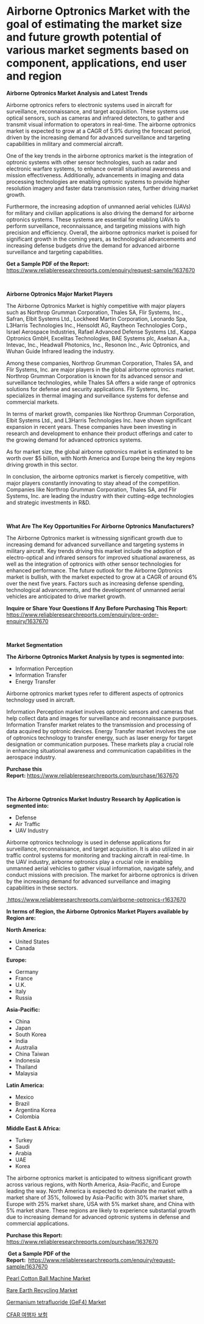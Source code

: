 <p><h1>Airborne Optronics Market with the goal of estimating the market size and future growth potential of various market segments based on component, applications, end user and region</h1></p><p><strong>Airborne Optronics Market Analysis and Latest Trends</strong></p>
<p><p>Airborne optronics refers to electronic systems used in aircraft for surveillance, reconnaissance, and target acquisition. These systems use optical sensors, such as cameras and infrared detectors, to gather and transmit visual information to operators in real-time. The airborne optronics market is expected to grow at a CAGR of 5.9% during the forecast period, driven by the increasing demand for advanced surveillance and targeting capabilities in military and commercial aircraft.</p><p>One of the key trends in the airborne optronics market is the integration of optronic systems with other sensor technologies, such as radar and electronic warfare systems, to enhance overall situational awareness and mission effectiveness. Additionally, advancements in imaging and data processing technologies are enabling optronic systems to provide higher resolution imagery and faster data transmission rates, further driving market growth.</p><p>Furthermore, the increasing adoption of unmanned aerial vehicles (UAVs) for military and civilian applications is also driving the demand for airborne optronics systems. These systems are essential for enabling UAVs to perform surveillance, reconnaissance, and targeting missions with high precision and efficiency. Overall, the airborne optronics market is poised for significant growth in the coming years, as technological advancements and increasing defense budgets drive the demand for advanced airborne surveillance and targeting capabilities.</p></p>
<p><strong>Get a Sample PDF of the Report:&nbsp;</strong> <a href="https://www.reliableresearchreports.com/enquiry/request-sample/1637670">https://www.reliableresearchreports.com/enquiry/request-sample/1637670</a></p>
<p>&nbsp;</p>
<p><strong>Airborne Optronics Major Market Players</strong></p>
<p><p>The Airborne Optronics Market is highly competitive with major players such as Northrop Grumman Corporation, Thales SA, Flir Systems, Inc., Safran, Elbit Systems Ltd., Lockheed Martin Corporation, Leonardo Spa, L3Harris Technologies Inc., Hensoldt AG, Raytheon Technologies Corp., Israel Aerospace Industries, Rafael Advanced Defense Systems Ltd., Kappa Optronics GmbH, Excelitas Technologies, BAE Systems plc, Aselsan A.a., Intevac, Inc., Headwall Photonics, Inc., Resonon Inc., Avic Optronics, and Wuhan Guide Infrared leading the industry.</p><p>Among these companies, Northrop Grumman Corporation, Thales SA, and Flir Systems, Inc. are major players in the global airborne optronics market. Northrop Grumman Corporation is known for its advanced sensor and surveillance technologies, while Thales SA offers a wide range of optronics solutions for defense and security applications. Flir Systems, Inc. specializes in thermal imaging and surveillance systems for defense and commercial markets.</p><p>In terms of market growth, companies like Northrop Grumman Corporation, Elbit Systems Ltd., and L3Harris Technologies Inc. have shown significant expansion in recent years. These companies have been investing in research and development to enhance their product offerings and cater to the growing demand for advanced optronics systems.</p><p>As for market size, the global airborne optronics market is estimated to be worth over $5 billion, with North America and Europe being the key regions driving growth in this sector.</p><p>In conclusion, the airborne optronics market is fiercely competitive, with major players constantly innovating to stay ahead of the competition. Companies like Northrop Grumman Corporation, Thales SA, and Flir Systems, Inc. are leading the industry with their cutting-edge technologies and strategic investments in R&D.</p></p>
<p>&nbsp;</p>
<p><strong>What Are The Key Opportunities For Airborne Optronics Manufacturers?</strong></p>
<p><p>The Airborne Optronics market is witnessing significant growth due to increasing demand for advanced surveillance and targeting systems in military aircraft. Key trends driving this market include the adoption of electro-optical and infrared sensors for improved situational awareness, as well as the integration of optronics with other sensor technologies for enhanced performance. The future outlook for the Airborne Optronics market is bullish, with the market expected to grow at a CAGR of around 6% over the next five years. Factors such as increasing defense spending, technological advancements, and the development of unmanned aerial vehicles are anticipated to drive market growth.</p></p>
<p><strong>Inquire or Share Your Questions If Any Before Purchasing This Report:</strong> <a href="https://www.reliableresearchreports.com/enquiry/pre-order-enquiry/1637670">https://www.reliableresearchreports.com/enquiry/pre-order-enquiry/1637670</a></p>
<p>&nbsp;</p>
<p><strong>Market Segmentation</strong></p>
<p><strong>The Airborne Optronics Market Analysis by types is segmented into:</strong></p>
<p><ul><li>Information Perception</li><li>Information Transfer</li><li>Energy Transfer</li></ul></p>
<p><p>Airborne optronics market types refer to different aspects of optronics technology used in aircraft. </p><p>Information Perception market involves optronic sensors and cameras that help collect data and images for surveillance and reconnaissance purposes. Information Transfer market relates to the transmission and processing of data acquired by optronic devices. Energy Transfer market involves the use of optronics technology to transfer energy, such as laser energy for target designation or communication purposes. These markets play a crucial role in enhancing situational awareness and communication capabilities in the aerospace industry.</p></p>
<p><strong>Purchase this Report:&nbsp;</strong><a href="https://www.reliableresearchreports.com/purchase/1637670">https://www.reliableresearchreports.com/purchase/1637670</a></p>
<p>&nbsp;</p>
<p><strong>The Airborne Optronics Market Industry Research by Application is segmented into:</strong></p>
<p><ul><li>Defense</li><li>Air Traffic</li><li>UAV Industry</li></ul></p>
<p><p>Airborne optronics technology is used in defense applications for surveillance, reconnaissance, and target acquisition. It is also utilized in air traffic control systems for monitoring and tracking aircraft in real-time. In the UAV industry, airborne optronics play a crucial role in enabling unmanned aerial vehicles to gather visual information, navigate safely, and conduct missions with precision. The market for airborne optronics is driven by the increasing demand for advanced surveillance and imaging capabilities in these sectors.</p></p>
<p><a href="https://www.reliableresearchreports.com/airborne-optronics-r1637670">&nbsp;https://www.reliableresearchreports.com/airborne-optronics-r1637670</a></p>
<p><strong>In terms of Region, the Airborne Optronics Market Players available by Region are:</strong></p>
<p>
    <p> <strong> North America: </strong>
        <ul>
            <li>United States</li>
            <li>Canada</li>
        </ul>
        </p> 
    <p> <strong> Europe: </strong>
        <ul>
            <li>Germany</li>
            <li>France</li>
            <li>U.K.</li>
            <li>Italy</li>
            <li>Russia</li>
        </ul>
        </p> 
    <p> <strong> Asia-Pacific: </strong>
        <ul>
            <li>China</li>
            <li>Japan</li>
            <li>South Korea</li>
            <li>India</li>
            <li>Australia</li>
            <li>China Taiwan</li>
            <li>Indonesia</li>
            <li>Thailand</li>
            <li>Malaysia</li>
        </ul>
        </p> 
    <p> <strong> Latin America: </strong>
        <ul>
            <li>Mexico</li>
            <li>Brazil</li>
            <li>Argentina Korea</li>
            <li>Colombia</li>
        </ul>
        </p> 
    <p> <strong> Middle East & Africa: </strong>
        <ul>
            <li>Turkey</li>
            <li>Saudi</li>
            <li>Arabia</li>
            <li>UAE</li>
            <li>Korea</li>
        </ul>
    </p>
    </p>
<p><p>The airborne optronics market is anticipated to witness significant growth across various regions, with North America, Asia-Pacific, and Europe leading the way. North America is expected to dominate the market with a market share of 35%, followed by Asia-Pacific with 30% market share, Europe with 25% market share, USA with 5% market share, and China with 5% market share. These regions are likely to experience substantial growth due to increasing demand for advanced optronic systems in defense and commercial applications.</p></p>
<p><strong>Purchase this Report: </strong><a href="https://www.reliableresearchreports.com/purchase/1637670">https://www.reliableresearchreports.com/purchase/1637670</a></p>
<p>&nbsp;<strong>Get a Sample PDF of the Report:&nbsp;&nbsp;</strong><a href="https://www.reliableresearchreports.com/enquiry/request-sample/1637670">https://www.reliableresearchreports.com/enquiry/request-sample/1637670</a></p>
<p><strong></strong></p>
<p><p><a href="https://view.publitas.com/reportprime-1/pearl-cotton-ball-machine-market-competitive-analysis-market-trends-and-forecast-to-2031/">Pearl Cotton Ball Machine Market</a></p><p><a href="https://github.com/JameTravis/Market-Research-Report-List-5/blob/main/rare-earth-recycling-market.md">Rare Earth Recycling Market</a></p><p><a href="https://unruly-ladybug-44b.notion.site/Germanium-tetrafluoride-GeF4-Market-Size-Market-Outlook-and-Market-Forecast-2024-to-2031-da661062b0db4565930fee408dedca65">Germanium tetrafluoride (GeF4) Market</a></p><p><a href="https://github.com/laholand/Market-Research-Report-List-3/blob/main/501756548772.md">CFAR 여행자 보험</a></p></p>